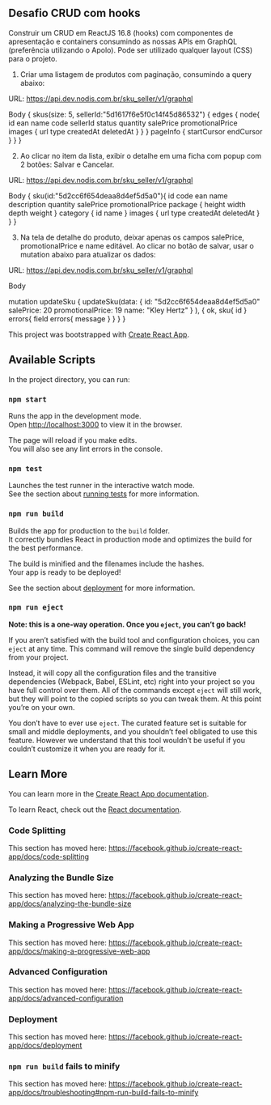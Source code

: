 ## Desafio CRUD com hooks

Construir um CRUD em ReactJS 16.8 (hooks) com componentes de apresentação e containers consumindo as nossas APIs em GraphQL (preferência utilizando o Apolo).  Pode ser utilizado qualquer layout (CSS) para o projeto.

1) Criar uma listagem de produtos com paginação, consumindo a query abaixo:

URL: https://api.dev.nodis.com.br/sku_seller/v1/graphql

Body
{
  skus(size: 5, sellerId:"5d1617f6e5f0c14f45d86532")
  {
    edges
    {
      node{
        id
        ean
        name
        code
        sellerId
        status
        quantity
        salePrice
        promotionalPrice
        images {
          url
          type
          createdAt
          deletedAt
        }
      }
    }
    pageInfo {
      startCursor
      endCursor
    }
  }
}

2)  Ao clicar no item da lista, exibir o detalhe em uma ficha com popup com 2 botões: Salvar e Cancelar.

URL: https://api.dev.nodis.com.br/sku_seller/v1/graphql

Body
{
  sku(id:"5d2cc6f654deaa8d4ef5d5a0"){
    id
    code
    ean
    name
    description
    quantity
    salePrice
    promotionalPrice
    package {
      height
      width
      depth
      weight
    }
    category {
      id
      name
    }
    images {
      url
      type
      createdAt
      deletedAt
    }
  }
}

3) Na tela de detalhe do produto, deixar apenas os campos salePrice, promotionalPrice e name editável. Ao clicar no botão de salvar, usar o mutation abaixo para atualizar os dados:

URL: https://api.dev.nodis.com.br/sku_seller/v1/graphql

Body

mutation updateSku {
  updateSku(data: {
    id: "5d2cc6f654deaa8d4ef5d5a0"
    salePrice: 20
    promotionalPrice: 19
    name: "Kley Hertz"
  }
  ),
  {
    ok,
    sku{
      id
    }
    errors{
      field
      errors{
        message
      }
    }
  }
}

This project was bootstrapped with [Create React App](https://github.com/facebook/create-react-app).

## Available Scripts

In the project directory, you can run:

### `npm start`

Runs the app in the development mode.<br>
Open [http://localhost:3000](http://localhost:3000) to view it in the browser.

The page will reload if you make edits.<br>
You will also see any lint errors in the console.

### `npm test`

Launches the test runner in the interactive watch mode.<br>
See the section about [running tests](https://facebook.github.io/create-react-app/docs/running-tests) for more information.

### `npm run build`

Builds the app for production to the `build` folder.<br>
It correctly bundles React in production mode and optimizes the build for the best performance.

The build is minified and the filenames include the hashes.<br>
Your app is ready to be deployed!

See the section about [deployment](https://facebook.github.io/create-react-app/docs/deployment) for more information.

### `npm run eject`

**Note: this is a one-way operation. Once you `eject`, you can’t go back!**

If you aren’t satisfied with the build tool and configuration choices, you can `eject` at any time. This command will remove the single build dependency from your project.

Instead, it will copy all the configuration files and the transitive dependencies (Webpack, Babel, ESLint, etc) right into your project so you have full control over them. All of the commands except `eject` will still work, but they will point to the copied scripts so you can tweak them. At this point you’re on your own.

You don’t have to ever use `eject`. The curated feature set is suitable for small and middle deployments, and you shouldn’t feel obligated to use this feature. However we understand that this tool wouldn’t be useful if you couldn’t customize it when you are ready for it.

## Learn More

You can learn more in the [Create React App documentation](https://facebook.github.io/create-react-app/docs/getting-started).

To learn React, check out the [React documentation](https://reactjs.org/).

### Code Splitting

This section has moved here: https://facebook.github.io/create-react-app/docs/code-splitting

### Analyzing the Bundle Size

This section has moved here: https://facebook.github.io/create-react-app/docs/analyzing-the-bundle-size

### Making a Progressive Web App

This section has moved here: https://facebook.github.io/create-react-app/docs/making-a-progressive-web-app

### Advanced Configuration

This section has moved here: https://facebook.github.io/create-react-app/docs/advanced-configuration

### Deployment

This section has moved here: https://facebook.github.io/create-react-app/docs/deployment

### `npm run build` fails to minify

This section has moved here: https://facebook.github.io/create-react-app/docs/troubleshooting#npm-run-build-fails-to-minify
